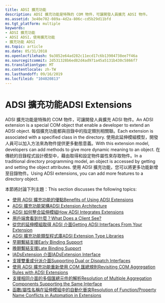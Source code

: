 ```yaml
---
title: ADSI 擴充功能
description: ADSI 擴充功能是特殊的 COM 物件，可讓開發人員擴充 ADSI 物件。
ms.assetid: 3e40e702-089a-4d2a-806c-cd5b29d11bfd
ms.tgt_platform: multiple
keywords:
- ADSI 擴充功能
- ADSI ADSI，使用擴充功能
- 擴充功能 ADSI
ms.topic: article
ms.date: 05/31/2018
ms.openlocfilehash: 9a3852e64ad282c11ecd17c6b13904738ee7f46a
ms.sourcegitcommit: 2d531328b6ed82d4ad971a45a5131b430c5866f7
ms.translationtype: MT
ms.contentlocale: zh-TW
ms.lasthandoff: 09/16/2019
ms.locfileid: "104020813"
---
```

# <a name="adsi-extensions"></a><span data-ttu-id="8c832-106">ADSI 擴充功能</span><span class="sxs-lookup"><span data-stu-id="8c832-106">ADSI Extensions</span></span>

<span data-ttu-id="8c832-107">ADSI 擴充功能是特殊的 COM 物件，可讓開發人員擴充 ADSI 物件。</span><span class="sxs-lookup"><span data-stu-id="8c832-107">An ADSI extension is a special COM object that enable a developer to extend an ADSI object.</span></span> <span data-ttu-id="8c832-108">每個擴充功能都與目錄中的指定類別相關聯。</span><span class="sxs-lookup"><span data-stu-id="8c832-108">Each extension is associated with a specified class in the directory.</span></span> <span data-ttu-id="8c832-109">使用此延伸模組模型，開發人員可以加入方法來為物件提供更多動態意義。</span><span class="sxs-lookup"><span data-stu-id="8c832-109">With this extension model, developers can add methods to give more dynamic meaning to an object.</span></span> <span data-ttu-id="8c832-110">在傳統的目錄程式設計模型中，藉由取得和設定物件屬性來存取物件。</span><span class="sxs-lookup"><span data-stu-id="8c832-110">In a traditional directory programming model, an object is accessed by getting and setting the object attributes.</span></span> <span data-ttu-id="8c832-111">使用 ADSI 擴充功能，您可以將更多功能新增至目錄物件。</span><span class="sxs-lookup"><span data-stu-id="8c832-111">Using ADSI extensions, you can add more features to a directory object.</span></span>

<span data-ttu-id="8c832-112">本節將討論下列主題：</span><span class="sxs-lookup"><span data-stu-id="8c832-112">This section discusses the following topics:</span></span>

-   [<span data-ttu-id="8c832-113">使用 ADSI 擴充功能的優點</span><span class="sxs-lookup"><span data-stu-id="8c832-113">Benefits of Using ADSI Extensions</span></span>](benefits-of-using-adsi-extensions.md)
-   [<span data-ttu-id="8c832-114">ADSI 擴充功能架構</span><span class="sxs-lookup"><span data-stu-id="8c832-114">ADSI Extension Architecture</span></span>](adsi-extension-architecture.md)
-   [<span data-ttu-id="8c832-115">ADSI 如何整合延伸模組</span><span class="sxs-lookup"><span data-stu-id="8c832-115">How ADSI Integrates Extensions</span></span>](adsi-and-extensions.md)
-   [<span data-ttu-id="8c832-116">用戶端會看到什麼？</span><span class="sxs-lookup"><span data-stu-id="8c832-116">What Does a Client See?</span></span>](what-does-a-client-see.md)
-   [<span data-ttu-id="8c832-117">從您的延伸模組取得 ADSI 介面</span><span class="sxs-lookup"><span data-stu-id="8c832-117">Getting ADSI Interfaces From Your Extension</span></span>](getting-adsi-interfaces-from-your-extension.md)
-   [<span data-ttu-id="8c832-118">ADSI 擴充功能類型程式庫</span><span class="sxs-lookup"><span data-stu-id="8c832-118">ADSI Extension Type Libraries</span></span>](adsi-extension-type-libraries.md)
-   [<span data-ttu-id="8c832-119">早期繫結支援</span><span class="sxs-lookup"><span data-stu-id="8c832-119">Early Binding Support</span></span>](early-binding-support.md)
-   [<span data-ttu-id="8c832-120">晚期繫結支援</span><span class="sxs-lookup"><span data-stu-id="8c832-120">Late Binding Support</span></span>](late-binding-support.md)
-   [<span data-ttu-id="8c832-121">IADsExtension 介面</span><span class="sxs-lookup"><span data-stu-id="8c832-121">IADsExtension Interface</span></span>](iadsextension-interface.md)
-   [<span data-ttu-id="8c832-122">支援雙重或分派介面</span><span class="sxs-lookup"><span data-stu-id="8c832-122">Supporting Dual or Dispatch Interfaces</span></span>](supporting-dual-or-dispatch-interfaces.md)
-   [<span data-ttu-id="8c832-123">使用 ADSI 擴充功能重新使用 COM 匯總規則</span><span class="sxs-lookup"><span data-stu-id="8c832-123">Revisiting COM Aggregation Rules with ADSI Extensions</span></span>](revisiting-com-aggregation-rules-with-adsi-extensions.md)
-   [<span data-ttu-id="8c832-124">支援相同介面的多個匯總元件的解析</span><span class="sxs-lookup"><span data-stu-id="8c832-124">Resolution of Multiple Aggregation Components Supporting the Same Interface</span></span>](resolution-of-multiple-aggregation-components-supporting-the-same-interface.md)
-   [<span data-ttu-id="8c832-125">函數/屬性名稱在延伸模組中的自動化衝突</span><span class="sxs-lookup"><span data-stu-id="8c832-125">Resolution of Function/Property Name Conflicts in Automation in Extensions</span></span>](resolution-of-functionproperty-name-conflicts-in-automation-in-extensions.md)

 

 




